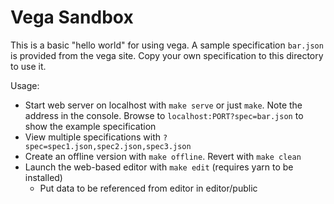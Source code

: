 # Vega Sandbox #

This is a basic "hello world" for using vega.  A sample specification `bar.json`
is provided from the vega site.  Copy your own specification to this directory
to use it.

Usage:

* Start web server on localhost with `make serve` or just `make`.  Note the
  address in the console.  Browse to `localhost:PORT?spec=bar.json` to show the
  example specification
* View multiple specifications with `?spec=spec1.json,spec2.json,spec3.json`
* Create an offline version with `make offline`.  Revert with `make clean`
* Launch the web-based editor with `make edit` (requires yarn to be installed)
    * Put data to be referenced from editor in editor/public
